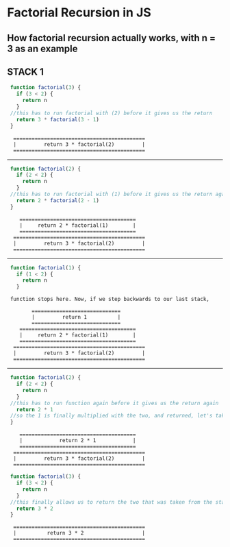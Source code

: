 # Factorial Recursion in JS
## How factorial recursion actually works, with n = 3 as an example


## STACK 1
```js
 function factorial(3) {
   if (3 < 2) {
     return n
   }
 //this has to run factorial with (2) before it gives us the return
   return 3 * factorial(3 - 1)
 }
```

```
  ===========================================
  |         return 3 * factorial(2)         |
  ===========================================
```
**************************************************************************************

```js
 function factorial(2) {
   if (2 < 2) {
     return n
   }
 //this has to run factorial with (1) before it gives us the return again
   return 2 * factorial(2 - 1)
 }
```

```
    ======================================
    |     return 2 * factorial(1)        |
    ======================================
  ===========================================
  |         return 3 * factorial(2)         |
  ===========================================
```
**************************************************************************************

```js
 function factorial(1) {
   if (1 < 2) {
     return n
   }
```

```
 function stops here. Now, if we step backwards to our last stack,

        =============================
        |         return 1          |
        =============================
    ======================================
    |     return 2 * factorial(1)        |
    ======================================
  ===========================================
  |         return 3 * factorial(2)         |
  ===========================================
```
**************************************************************************************
```js
 function factorial(2) {
   if (2 < 2) {
     return n
   }
 //this has to run function again before it gives us the return again
   return 2 * 1
 //so the 1 is finally multiplied with the two, and returned, let's take one more step back up the stack
 }
```

```
    ======================================
    |            return 2 * 1            |
    ======================================
  ===========================================
  |         return 3 * factorial(2)         |
  ===========================================
```

```js
 function factorial(3) {
   if (3 < 2) {
     return n
   }
 //this finally allows us to return the two that was taken from the stack above, with the result being 6
   return 3 * 2
 }
```

```
  ===========================================
  |          return 3 * 2                   |
  ===========================================
```